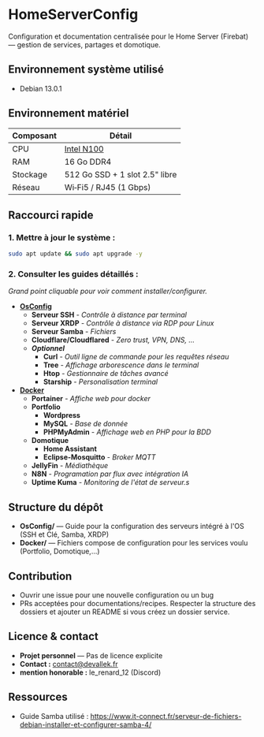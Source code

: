 # HomeServerConfig

Configuration et documentation centralisée pour le Home Server (Firebat) — gestion de services, partages et domotique.

## Environnement système utilisé

- Debian 13.0.1

## Environnement matériel

| Composant | Détail                                                                                                                                    |
| --------- | ----------------------------------------------------------------------------------------------------------------------------------------- |
| CPU       | [Intel N100](https://www.intel.fr/content/www/fr/fr/products/sku/231803/intel-processor-n100-6m-cache-up-to-3-40-ghz/specifications.html) |
| RAM       | 16 Go DDR4                                                                                                                                |
| Stockage  | 512 Go SSD + 1 slot 2.5" libre                                                                                                            |
| Réseau    | Wi‑Fi5 / RJ45 (1 Gbps)                                                                                                                    |

## Raccourci rapide

### 1. Mettre à jour le système :

```bash
sudo apt update && sudo apt upgrade -y
```

### 2. Consulter les guides détaillés :

_Grand point cliquable pour voir comment installer/configurer._

- [**OsConfig**](https://github.com/ProtoxViler/HomeServerConfig/tree/main/OsConfig)
  - **Serveur SSH** - _Contrôle à distance par terminal_
  - **Serveur XRDP** - _Contrôle à distance via RDP pour Linux_
  - **Serveur Samba** - _Fichiers_
  - **Cloudflare/Cloudflared** - _Zero trust, VPN, DNS, ..._
  - **_Optionnel_**
    - **Curl** - _Outil ligne de commande pour les requêtes réseau_
    - **Tree** - _Affichage arborescence dans le terminal_
    - **Htop** - _Gestionnaire de tâches avancé_
    - **Starship** - _Personalisation terminal_
- [**Docker**](https://github.com/ProtoxViler/HomeServerConfig/tree/main/Docker)
  - **Portainer** - _Affiche web pour docker_
  - **Portfolio**
    - **Wordpress**
    - **MySQL** - _Base de donnée_
    - **PHPMyAdmin** - _Affichage web en PHP pour la BDD_
  - **Domotique**
    - **Home Assistant**
    - **Eclipse-Mosquitto** - _Broker MQTT_
  - **JellyFin** - _Médiathèque_
  - **N8N** - _Programation par flux avec intégration IA_
  - **Uptime Kuma** - _Monitoring de l'état de serveur.s_

## Structure du dépôt

- **OsConfig/** — Guide pour la configuration des serveurs intégré à l'OS (SSH et Clé, Samba, XRDP)
- **Docker/** — Fichiers compose de configuration pour les services voulu (Portfolio, Domotique,...)

## Contribution

- Ouvrir une issue pour une nouvelle configuration ou un bug
- PRs acceptées pour documentations/recipes. Respecter la structure des dossiers et ajouter un README si vous créez un dossier service.

## Licence & contact

- **Projet personnel** — Pas de licence explicite
- **Contact :** contact@devallek.fr
- **mention honorable :** le_renard_12 (Discord)

## Ressources

- Guide Samba utilisé : https://www.it-connect.fr/serveur-de-fichiers-debian-installer-et-configurer-samba-4/
